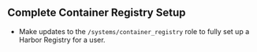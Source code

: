 ## Complete Container Registry Setup
- Make updates to the `/systems/container_registry` role to fully set up a Harbor Registry for a user.